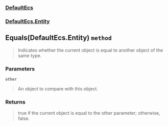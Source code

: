 ### [DefaultEcs](./DefaultEcs.md 'DefaultEcs')
### [DefaultEcs.Entity](./DefaultEcs-Entity.md 'DefaultEcs.Entity')
## Equals(DefaultEcs.Entity) `method`
>Indicates whether the current object is equal to another object of the same type.
### Parameters

<a name='DefaultEcs-Entity-Equals(DefaultEcs-Entity)-other'></a>
`other`
>An object to compare with this object.
### Returns
>true if the current object is equal to the other parameter; otherwise, false.
